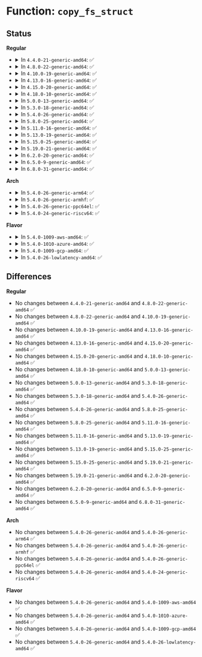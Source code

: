 # Function: <code>copy_fs_struct</code>

## Status
<b>Regular</b>
<ul>
<li>
<details>
<summary>In <code>4.4.0-21-generic-amd64</code>: ✅</summary>

```c
struct fs_struct * copy_fs_struct(struct fs_struct * old)
```

```json
{
  "name": "copy_fs_struct",
  "collision_type": "Unique Global",
  "inline_type": "No",
  "funcs": [
    {
      "addr": 18446744071581210320,
      "name": "copy_fs_struct",
      "external": true,
      "loc": "fs/fs_struct.c:110",
      "file": "fs/fs_struct.c",
      "inline": "seen, unknown",
      "caller_inline": [],
      "caller_func": [
        "kernel/fork.c:copy_process",
        "kernel/fork.c:SyS_unshare",
        "fs/fs_struct.c:unshare_fs_struct"
      ]
    }
  ],
  "symbols": [
    {
      "addr": 18446744071581210320,
      "name": "copy_fs_struct",
      "section": ".text",
      "bind": "STB_GLOBAL",
      "size": 164
    }
  ]
}
```
</details>
</li>
<li>
<details>
<summary>In <code>4.8.0-22-generic-amd64</code>: ✅</summary>

```c
struct fs_struct * copy_fs_struct(struct fs_struct * old)
```

```json
{
  "name": "copy_fs_struct",
  "collision_type": "Unique Global",
  "inline_type": "No",
  "funcs": [
    {
      "addr": 18446744071581374992,
      "name": "copy_fs_struct",
      "external": true,
      "loc": "fs/fs_struct.c:110",
      "file": "fs/fs_struct.c",
      "inline": "seen, unknown",
      "caller_inline": [],
      "caller_func": [
        "kernel/fork.c:SyS_unshare",
        "fs/fs_struct.c:unshare_fs_struct"
      ]
    }
  ],
  "symbols": [
    {
      "addr": 18446744071581374992,
      "name": "copy_fs_struct",
      "section": ".text",
      "bind": "STB_GLOBAL",
      "size": 164
    }
  ]
}
```
</details>
</li>
<li>
<details>
<summary>In <code>4.10.0-19-generic-amd64</code>: ✅</summary>

```c
struct fs_struct * copy_fs_struct(struct fs_struct * old)
```

```json
{
  "name": "copy_fs_struct",
  "collision_type": "Unique Global",
  "inline_type": "No",
  "funcs": [
    {
      "addr": 18446744071581452736,
      "name": "copy_fs_struct",
      "external": true,
      "loc": "fs/fs_struct.c:110",
      "file": "fs/fs_struct.c",
      "inline": "seen, unknown",
      "caller_inline": [],
      "caller_func": [
        "kernel/fork.c:SyS_unshare",
        "fs/fs_struct.c:unshare_fs_struct"
      ]
    }
  ],
  "symbols": [
    {
      "addr": 18446744071581452736,
      "name": "copy_fs_struct",
      "section": ".text",
      "bind": "STB_GLOBAL",
      "size": 164
    }
  ]
}
```
</details>
</li>
<li>
<details>
<summary>In <code>4.13.0-16-generic-amd64</code>: ✅</summary>

```c
struct fs_struct * copy_fs_struct(struct fs_struct * old)
```

```json
{
  "name": "copy_fs_struct",
  "collision_type": "Unique Global",
  "inline_type": "No",
  "funcs": [
    {
      "addr": 18446744071581507696,
      "name": "copy_fs_struct",
      "external": true,
      "loc": "fs/fs_struct.c:111",
      "file": "fs/fs_struct.c",
      "inline": "seen, unknown",
      "caller_inline": [],
      "caller_func": [
        "kernel/fork.c:SyS_unshare",
        "fs/fs_struct.c:unshare_fs_struct"
      ]
    }
  ],
  "symbols": [
    {
      "addr": 18446744071581507696,
      "name": "copy_fs_struct",
      "section": ".text",
      "bind": "STB_GLOBAL",
      "size": 162
    }
  ]
}
```
</details>
</li>
<li>
<details>
<summary>In <code>4.15.0-20-generic-amd64</code>: ✅</summary>

```c
struct fs_struct * copy_fs_struct(struct fs_struct * old)
```

```json
{
  "name": "copy_fs_struct",
  "collision_type": "Unique Global",
  "inline_type": "No",
  "funcs": [
    {
      "addr": 18446744071581649840,
      "name": "copy_fs_struct",
      "external": true,
      "loc": "fs/fs_struct.c:111",
      "file": "fs/fs_struct.c",
      "inline": "seen, unknown",
      "caller_inline": [],
      "caller_func": [
        "kernel/fork.c:SyS_unshare",
        "fs/fs_struct.c:unshare_fs_struct"
      ]
    }
  ],
  "symbols": [
    {
      "addr": 18446744071581649840,
      "name": "copy_fs_struct",
      "section": ".text",
      "bind": "STB_GLOBAL",
      "size": 162
    }
  ]
}
```
</details>
</li>
<li>
<details>
<summary>In <code>4.18.0-10-generic-amd64</code>: ✅</summary>

```c
struct fs_struct * copy_fs_struct(struct fs_struct * old)
```

```json
{
  "name": "copy_fs_struct",
  "collision_type": "Unique Global",
  "inline_type": "No",
  "funcs": [
    {
      "addr": 18446744071581812624,
      "name": "copy_fs_struct",
      "external": true,
      "loc": "fs/fs_struct.c:111",
      "file": "fs/fs_struct.c",
      "inline": "seen, unknown",
      "caller_inline": [],
      "caller_func": [
        "kernel/fork.c:ksys_unshare",
        "fs/fs_struct.c:unshare_fs_struct"
      ]
    }
  ],
  "symbols": [
    {
      "addr": 18446744071581812624,
      "name": "copy_fs_struct",
      "section": ".text",
      "bind": "STB_GLOBAL",
      "size": 158
    }
  ]
}
```
</details>
</li>
<li>
<details>
<summary>In <code>5.0.0-13-generic-amd64</code>: ✅</summary>

```c
struct fs_struct * copy_fs_struct(struct fs_struct * old)
```

```json
{
  "name": "copy_fs_struct",
  "collision_type": "Unique Global",
  "inline_type": "No",
  "funcs": [
    {
      "addr": 18446744071581899616,
      "name": "copy_fs_struct",
      "external": true,
      "loc": "fs/fs_struct.c:111",
      "file": "fs/fs_struct.c",
      "inline": "seen, unknown",
      "caller_inline": [],
      "caller_func": [
        "kernel/fork.c:ksys_unshare",
        "fs/fs_struct.c:unshare_fs_struct"
      ]
    }
  ],
  "symbols": [
    {
      "addr": 18446744071581899616,
      "name": "copy_fs_struct",
      "section": ".text",
      "bind": "STB_GLOBAL",
      "size": 158
    }
  ]
}
```
</details>
</li>
<li>
<details>
<summary>In <code>5.3.0-18-generic-amd64</code>: ✅</summary>

```c
struct fs_struct * copy_fs_struct(struct fs_struct * old)
```

```json
{
  "name": "copy_fs_struct",
  "collision_type": "Unique Global",
  "inline_type": "No",
  "funcs": [
    {
      "addr": 18446744071582025056,
      "name": "copy_fs_struct",
      "external": true,
      "loc": "fs/fs_struct.c:112",
      "file": "fs/fs_struct.c",
      "inline": "seen, unknown",
      "caller_inline": [],
      "caller_func": [
        "kernel/fork.c:ksys_unshare",
        "kernel/fork.c:copy_process",
        "fs/fs_struct.c:unshare_fs_struct"
      ]
    }
  ],
  "symbols": [
    {
      "addr": 18446744071582025056,
      "name": "copy_fs_struct",
      "section": ".text",
      "bind": "STB_GLOBAL",
      "size": 159
    }
  ]
}
```
</details>
</li>
<li>
<details>
<summary>In <code>5.4.0-26-generic-amd64</code>: ✅</summary>

```c
struct fs_struct * copy_fs_struct(struct fs_struct * old)
```

```json
{
  "name": "copy_fs_struct",
  "collision_type": "Unique Global",
  "inline_type": "No",
  "funcs": [
    {
      "addr": 18446744071582103040,
      "name": "copy_fs_struct",
      "external": true,
      "loc": "fs/fs_struct.c:112",
      "file": "fs/fs_struct.c",
      "inline": "seen, unknown",
      "caller_inline": [],
      "caller_func": [
        "kernel/fork.c:ksys_unshare",
        "kernel/fork.c:copy_process",
        "fs/fs_struct.c:unshare_fs_struct"
      ]
    }
  ],
  "symbols": [
    {
      "addr": 18446744071582103040,
      "name": "copy_fs_struct",
      "section": ".text",
      "bind": "STB_GLOBAL",
      "size": 159
    }
  ]
}
```
</details>
</li>
<li>
<details>
<summary>In <code>5.8.0-25-generic-amd64</code>: ✅</summary>

```c
struct fs_struct * copy_fs_struct(struct fs_struct * old)
```

```json
{
  "name": "copy_fs_struct",
  "collision_type": "Unique Global",
  "inline_type": "No",
  "funcs": [
    {
      "addr": 18446744071582339776,
      "name": "copy_fs_struct",
      "external": true,
      "loc": "fs/fs_struct.c:112",
      "file": "fs/fs_struct.c",
      "inline": "seen, unknown",
      "caller_inline": [],
      "caller_func": [
        "kernel/fork.c:ksys_unshare",
        "kernel/fork.c:copy_process",
        "kernel/nsproxy.c:__do_sys_setns",
        "fs/fs_struct.c:unshare_fs_struct"
      ]
    }
  ],
  "symbols": [
    {
      "addr": 18446744071582339776,
      "name": "copy_fs_struct",
      "section": ".text",
      "bind": "STB_GLOBAL",
      "size": 159
    }
  ]
}
```
</details>
</li>
<li>
<details>
<summary>In <code>5.11.0-16-generic-amd64</code>: ✅</summary>

```c
struct fs_struct * copy_fs_struct(struct fs_struct * old)
```

```json
{
  "name": "copy_fs_struct",
  "collision_type": "Unique Global",
  "inline_type": "No",
  "funcs": [
    {
      "addr": 18446744071582391264,
      "name": "copy_fs_struct",
      "external": true,
      "loc": "fs/fs_struct.c:112",
      "file": "fs/fs_struct.c",
      "inline": "seen, unknown",
      "caller_inline": [],
      "caller_func": [
        "kernel/fork.c:ksys_unshare",
        "kernel/fork.c:copy_process",
        "kernel/nsproxy.c:__do_sys_setns",
        "fs/fs_struct.c:unshare_fs_struct"
      ]
    }
  ],
  "symbols": [
    {
      "addr": 18446744071582391264,
      "name": "copy_fs_struct",
      "section": ".text",
      "bind": "STB_GLOBAL",
      "size": 159
    }
  ]
}
```
</details>
</li>
<li>
<details>
<summary>In <code>5.13.0-19-generic-amd64</code>: ✅</summary>

```c
struct fs_struct * copy_fs_struct(struct fs_struct * old)
```

```json
{
  "name": "copy_fs_struct",
  "collision_type": "Unique Global",
  "inline_type": "No",
  "funcs": [
    {
      "addr": 18446744071582418624,
      "name": "copy_fs_struct",
      "external": true,
      "loc": "fs/fs_struct.c:112",
      "file": "fs/fs_struct.c",
      "inline": "seen, unknown",
      "caller_inline": [],
      "caller_func": [
        "kernel/fork.c:ksys_unshare",
        "kernel/fork.c:copy_process",
        "kernel/nsproxy.c:__do_sys_setns",
        "fs/fs_struct.c:unshare_fs_struct"
      ]
    }
  ],
  "symbols": [
    {
      "addr": 18446744071582418624,
      "name": "copy_fs_struct",
      "section": ".text",
      "bind": "STB_GLOBAL",
      "size": 159
    }
  ]
}
```
</details>
</li>
<li>
<details>
<summary>In <code>5.15.0-25-generic-amd64</code>: ✅</summary>

```c
struct fs_struct * copy_fs_struct(struct fs_struct * old)
```

```json
{
  "name": "copy_fs_struct",
  "collision_type": "Unique Global",
  "inline_type": "No",
  "funcs": [
    {
      "addr": 18446744071582741440,
      "name": "copy_fs_struct",
      "external": true,
      "loc": "fs/fs_struct.c:112",
      "file": "fs/fs_struct.c",
      "inline": "seen, unknown",
      "caller_inline": [],
      "caller_func": [
        "kernel/fork.c:ksys_unshare",
        "kernel/fork.c:copy_process",
        "kernel/nsproxy.c:__do_sys_setns",
        "fs/fs_struct.c:unshare_fs_struct"
      ]
    }
  ],
  "symbols": [
    {
      "addr": 18446744071582741440,
      "name": "copy_fs_struct",
      "section": ".text",
      "bind": "STB_GLOBAL",
      "size": 159
    }
  ]
}
```
</details>
</li>
<li>
<details>
<summary>In <code>5.19.0-21-generic-amd64</code>: ✅</summary>

```c
struct fs_struct * copy_fs_struct(struct fs_struct * old)
```

```json
{
  "name": "copy_fs_struct",
  "collision_type": "Unique Global",
  "inline_type": "No",
  "funcs": [
    {
      "addr": 18446744071583287920,
      "name": "copy_fs_struct",
      "external": true,
      "loc": "fs/fs_struct.c:112",
      "file": "fs/fs_struct.c",
      "inline": "seen, unknown",
      "caller_inline": [],
      "caller_func": [
        "kernel/fork.c:ksys_unshare",
        "kernel/fork.c:copy_process",
        "kernel/nsproxy.c:__do_sys_setns",
        "fs/fs_struct.c:unshare_fs_struct"
      ]
    }
  ],
  "symbols": [
    {
      "addr": 18446744071583287920,
      "name": "copy_fs_struct",
      "section": ".text",
      "bind": "STB_GLOBAL",
      "size": 166
    }
  ]
}
```
</details>
</li>
<li>
<details>
<summary>In <code>6.2.0-20-generic-amd64</code>: ✅</summary>

```c
struct fs_struct * copy_fs_struct(struct fs_struct * old)
```

```json
{
  "name": "copy_fs_struct",
  "collision_type": "Unique Global",
  "inline_type": "No",
  "funcs": [
    {
      "addr": 18446744071583871424,
      "name": "copy_fs_struct",
      "external": true,
      "loc": "fs/fs_struct.c:112",
      "file": "fs/fs_struct.c",
      "inline": "seen, unknown",
      "caller_inline": [],
      "caller_func": [
        "kernel/fork.c:ksys_unshare",
        "kernel/fork.c:copy_process",
        "kernel/nsproxy.c:__do_sys_setns",
        "fs/fs_struct.c:unshare_fs_struct"
      ]
    }
  ],
  "symbols": [
    {
      "addr": 18446744071583871424,
      "name": "copy_fs_struct",
      "section": ".text",
      "bind": "STB_GLOBAL",
      "size": 166
    }
  ]
}
```
</details>
</li>
<li>
<details>
<summary>In <code>6.5.0-9-generic-amd64</code>: ✅</summary>

```c
struct fs_struct * copy_fs_struct(struct fs_struct * old)
```

```json
{
  "name": "copy_fs_struct",
  "collision_type": "Unique Global",
  "inline_type": "No",
  "funcs": [
    {
      "addr": 18446744071584093184,
      "name": "copy_fs_struct",
      "external": true,
      "loc": "fs/fs_struct.c:112",
      "file": "fs/fs_struct.c",
      "inline": "seen, unknown",
      "caller_inline": [],
      "caller_func": [
        "kernel/fork.c:ksys_unshare",
        "kernel/fork.c:copy_process",
        "kernel/nsproxy.c:__do_sys_setns",
        "fs/fs_struct.c:unshare_fs_struct"
      ]
    }
  ],
  "symbols": [
    {
      "addr": 18446744071584093184,
      "name": "copy_fs_struct",
      "section": ".text",
      "bind": "STB_GLOBAL",
      "size": 166
    }
  ]
}
```
</details>
</li>
<li>
<details>
<summary>In <code>6.8.0-31-generic-amd64</code>: ✅</summary>

```c
struct fs_struct * copy_fs_struct(struct fs_struct * old)
```

```json
{
  "name": "copy_fs_struct",
  "collision_type": "Unique Global",
  "inline_type": "No",
  "funcs": [
    {
      "addr": 18446744071584309328,
      "name": "copy_fs_struct",
      "external": true,
      "loc": "fs/fs_struct.c:112",
      "file": "fs/fs_struct.c",
      "inline": "seen, unknown",
      "caller_inline": [],
      "caller_func": [
        "kernel/fork.c:ksys_unshare",
        "kernel/fork.c:copy_process",
        "kernel/nsproxy.c:__do_sys_setns",
        "fs/fs_struct.c:unshare_fs_struct"
      ]
    }
  ],
  "symbols": [
    {
      "addr": 18446744071584309328,
      "name": "copy_fs_struct",
      "section": ".text",
      "bind": "STB_GLOBAL",
      "size": 166
    }
  ]
}
```
</details>
</li>
</ul>
<b>Arch</b>
<ul>
<li>
<details>
<summary>In <code>5.4.0-26-generic-arm64</code>: ✅</summary>

```c
struct fs_struct * copy_fs_struct(struct fs_struct * old)
```

```json
{
  "name": "copy_fs_struct",
  "collision_type": "Unique Global",
  "inline_type": "No",
  "funcs": [
    {
      "addr": 18446603336493640600,
      "name": "copy_fs_struct",
      "external": true,
      "loc": "fs/fs_struct.c:112",
      "file": "fs/fs_struct.c",
      "inline": "seen, unknown",
      "caller_inline": [],
      "caller_func": [
        "kernel/fork.c:ksys_unshare",
        "kernel/fork.c:copy_process",
        "fs/fs_struct.c:unshare_fs_struct"
      ]
    }
  ],
  "symbols": [
    {
      "addr": 18446603336493640600,
      "name": "copy_fs_struct",
      "section": ".text",
      "bind": "STB_GLOBAL",
      "size": 204
    }
  ]
}
```
</details>
</li>
<li>
<details>
<summary>In <code>5.4.0-26-generic-armhf</code>: ✅</summary>

```c
struct fs_struct * copy_fs_struct(struct fs_struct * old)
```

```json
{
  "name": "copy_fs_struct",
  "collision_type": "Unique Global",
  "inline_type": "No",
  "funcs": [
    {
      "addr": 3227178700,
      "name": "copy_fs_struct",
      "external": true,
      "loc": "fs/fs_struct.c:112",
      "file": "fs/fs_struct.c",
      "inline": "seen, unknown",
      "caller_inline": [],
      "caller_func": [
        "kernel/fork.c:ksys_unshare",
        "kernel/fork.c:copy_process",
        "fs/fs_struct.c:unshare_fs_struct"
      ]
    }
  ],
  "symbols": [
    {
      "addr": 3227178700,
      "name": "copy_fs_struct",
      "section": ".text",
      "bind": "STB_GLOBAL",
      "size": 164
    }
  ]
}
```
</details>
</li>
<li>
<details>
<summary>In <code>5.4.0-26-generic-ppc64el</code>: ✅</summary>

```c
struct fs_struct * copy_fs_struct(struct fs_struct * old)
```

```json
{
  "name": "copy_fs_struct",
  "collision_type": "Unique Global",
  "inline_type": "No",
  "funcs": [
    {
      "addr": 13835058055287232368,
      "name": "copy_fs_struct",
      "external": true,
      "loc": "fs/fs_struct.c:112",
      "file": "fs/fs_struct.c",
      "inline": "seen, unknown",
      "caller_inline": [],
      "caller_func": [
        "kernel/fork.c:ksys_unshare",
        "kernel/fork.c:copy_process",
        "fs/fs_struct.c:unshare_fs_struct"
      ]
    }
  ],
  "symbols": [
    {
      "addr": 13835058055287232368,
      "name": "copy_fs_struct",
      "section": ".text",
      "bind": "STB_GLOBAL",
      "size": 268
    }
  ]
}
```
</details>
</li>
<li>
<details>
<summary>In <code>5.4.0-24-generic-riscv64</code>: ✅</summary>

```c
struct fs_struct * copy_fs_struct(struct fs_struct * old)
```

```json
{
  "name": "copy_fs_struct",
  "collision_type": "Unique Global",
  "inline_type": "No",
  "funcs": [
    {
      "addr": 18446743936273276352,
      "name": "copy_fs_struct",
      "external": true,
      "loc": "fs/fs_struct.c:112",
      "file": "fs/fs_struct.c",
      "inline": "seen, unknown",
      "caller_inline": [],
      "caller_func": [
        "kernel/fork.c:ksys_unshare",
        "kernel/fork.c:copy_process",
        "fs/fs_struct.c:unshare_fs_struct"
      ]
    }
  ],
  "symbols": [
    {
      "addr": 18446743936273276352,
      "name": "copy_fs_struct",
      "section": ".text",
      "bind": "STB_GLOBAL",
      "size": 210
    }
  ]
}
```
</details>
</li>
</ul>
<b>Flavor</b>
<ul>
<li>
<details>
<summary>In <code>5.4.0-1009-aws-amd64</code>: ✅</summary>

```c
struct fs_struct * copy_fs_struct(struct fs_struct * old)
```

```json
{
  "name": "copy_fs_struct",
  "collision_type": "Unique Global",
  "inline_type": "No",
  "funcs": [
    {
      "addr": 18446744071582071776,
      "name": "copy_fs_struct",
      "external": true,
      "loc": "fs/fs_struct.c:112",
      "file": "fs/fs_struct.c",
      "inline": "seen, unknown",
      "caller_inline": [],
      "caller_func": [
        "kernel/fork.c:ksys_unshare",
        "kernel/fork.c:copy_process",
        "fs/fs_struct.c:unshare_fs_struct"
      ]
    }
  ],
  "symbols": [
    {
      "addr": 18446744071582071776,
      "name": "copy_fs_struct",
      "section": ".text",
      "bind": "STB_GLOBAL",
      "size": 159
    }
  ]
}
```
</details>
</li>
<li>
<details>
<summary>In <code>5.4.0-1010-azure-amd64</code>: ✅</summary>

```c
struct fs_struct * copy_fs_struct(struct fs_struct * old)
```

```json
{
  "name": "copy_fs_struct",
  "collision_type": "Unique Global",
  "inline_type": "No",
  "funcs": [
    {
      "addr": 18446744071582009328,
      "name": "copy_fs_struct",
      "external": true,
      "loc": "fs/fs_struct.c:112",
      "file": "fs/fs_struct.c",
      "inline": "seen, unknown",
      "caller_inline": [],
      "caller_func": [
        "kernel/fork.c:ksys_unshare",
        "kernel/fork.c:copy_process",
        "fs/fs_struct.c:unshare_fs_struct"
      ]
    }
  ],
  "symbols": [
    {
      "addr": 18446744071582009328,
      "name": "copy_fs_struct",
      "section": ".text",
      "bind": "STB_GLOBAL",
      "size": 159
    }
  ]
}
```
</details>
</li>
<li>
<details>
<summary>In <code>5.4.0-1009-gcp-amd64</code>: ✅</summary>

```c
struct fs_struct * copy_fs_struct(struct fs_struct * old)
```

```json
{
  "name": "copy_fs_struct",
  "collision_type": "Unique Global",
  "inline_type": "No",
  "funcs": [
    {
      "addr": 18446744071582063056,
      "name": "copy_fs_struct",
      "external": true,
      "loc": "fs/fs_struct.c:112",
      "file": "fs/fs_struct.c",
      "inline": "seen, unknown",
      "caller_inline": [],
      "caller_func": [
        "kernel/fork.c:ksys_unshare",
        "kernel/fork.c:copy_process",
        "fs/fs_struct.c:unshare_fs_struct"
      ]
    }
  ],
  "symbols": [
    {
      "addr": 18446744071582063056,
      "name": "copy_fs_struct",
      "section": ".text",
      "bind": "STB_GLOBAL",
      "size": 159
    }
  ]
}
```
</details>
</li>
<li>
<details>
<summary>In <code>5.4.0-26-lowlatency-amd64</code>: ✅</summary>

```c
struct fs_struct * copy_fs_struct(struct fs_struct * old)
```

```json
{
  "name": "copy_fs_struct",
  "collision_type": "Unique Global",
  "inline_type": "No",
  "funcs": [
    {
      "addr": 18446744071582134800,
      "name": "copy_fs_struct",
      "external": true,
      "loc": "fs/fs_struct.c:112",
      "file": "fs/fs_struct.c",
      "inline": "seen, unknown",
      "caller_inline": [],
      "caller_func": [
        "kernel/fork.c:ksys_unshare",
        "kernel/fork.c:copy_process",
        "fs/fs_struct.c:unshare_fs_struct"
      ]
    }
  ],
  "symbols": [
    {
      "addr": 18446744071582134800,
      "name": "copy_fs_struct",
      "section": ".text",
      "bind": "STB_GLOBAL",
      "size": 157
    }
  ]
}
```
</details>
</li>
</ul>

## Differences
<b>Regular</b>
<ul>
<li>
No changes between <code>4.4.0-21-generic-amd64</code> and <code>4.8.0-22-generic-amd64</code> ✅
</li>
<li>
No changes between <code>4.8.0-22-generic-amd64</code> and <code>4.10.0-19-generic-amd64</code> ✅
</li>
<li>
No changes between <code>4.10.0-19-generic-amd64</code> and <code>4.13.0-16-generic-amd64</code> ✅
</li>
<li>
No changes between <code>4.13.0-16-generic-amd64</code> and <code>4.15.0-20-generic-amd64</code> ✅
</li>
<li>
No changes between <code>4.15.0-20-generic-amd64</code> and <code>4.18.0-10-generic-amd64</code> ✅
</li>
<li>
No changes between <code>4.18.0-10-generic-amd64</code> and <code>5.0.0-13-generic-amd64</code> ✅
</li>
<li>
No changes between <code>5.0.0-13-generic-amd64</code> and <code>5.3.0-18-generic-amd64</code> ✅
</li>
<li>
No changes between <code>5.3.0-18-generic-amd64</code> and <code>5.4.0-26-generic-amd64</code> ✅
</li>
<li>
No changes between <code>5.4.0-26-generic-amd64</code> and <code>5.8.0-25-generic-amd64</code> ✅
</li>
<li>
No changes between <code>5.8.0-25-generic-amd64</code> and <code>5.11.0-16-generic-amd64</code> ✅
</li>
<li>
No changes between <code>5.11.0-16-generic-amd64</code> and <code>5.13.0-19-generic-amd64</code> ✅
</li>
<li>
No changes between <code>5.13.0-19-generic-amd64</code> and <code>5.15.0-25-generic-amd64</code> ✅
</li>
<li>
No changes between <code>5.15.0-25-generic-amd64</code> and <code>5.19.0-21-generic-amd64</code> ✅
</li>
<li>
No changes between <code>5.19.0-21-generic-amd64</code> and <code>6.2.0-20-generic-amd64</code> ✅
</li>
<li>
No changes between <code>6.2.0-20-generic-amd64</code> and <code>6.5.0-9-generic-amd64</code> ✅
</li>
<li>
No changes between <code>6.5.0-9-generic-amd64</code> and <code>6.8.0-31-generic-amd64</code> ✅
</li>
</ul>
<b>Arch</b>
<ul>
<li>
No changes between <code>5.4.0-26-generic-amd64</code> and <code>5.4.0-26-generic-arm64</code> ✅
</li>
<li>
No changes between <code>5.4.0-26-generic-amd64</code> and <code>5.4.0-26-generic-armhf</code> ✅
</li>
<li>
No changes between <code>5.4.0-26-generic-amd64</code> and <code>5.4.0-26-generic-ppc64el</code> ✅
</li>
<li>
No changes between <code>5.4.0-26-generic-amd64</code> and <code>5.4.0-24-generic-riscv64</code> ✅
</li>
</ul>
<b>Flavor</b>
<ul>
<li>
No changes between <code>5.4.0-26-generic-amd64</code> and <code>5.4.0-1009-aws-amd64</code> ✅
</li>
<li>
No changes between <code>5.4.0-26-generic-amd64</code> and <code>5.4.0-1010-azure-amd64</code> ✅
</li>
<li>
No changes between <code>5.4.0-26-generic-amd64</code> and <code>5.4.0-1009-gcp-amd64</code> ✅
</li>
<li>
No changes between <code>5.4.0-26-generic-amd64</code> and <code>5.4.0-26-lowlatency-amd64</code> ✅
</li>
</ul>
